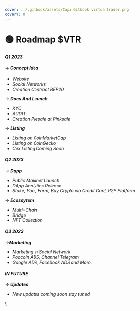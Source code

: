 ```yaml
---
cover: ../.gitbook/assets/Capa Gitbook virtua trader.png
coverY: 0
---
```


# 🟢 Roadmap $VTR

#### _Q1 2023_&#x20;

#### _-> Concept Idea_

* _Website_&#x20;
* _Social Networks_&#x20;
* _Creation Contract BEP20_

_-> **Docs And Launch**_

* _KYC_&#x20;
* _AUDIT_&#x20;
* _Creation Presale at Pinksale_

_-> **Listing**_

* _Listing on CoinMarketCap_&#x20;
* _Listing on CoinGecko_&#x20;
* _Cex Listing Coming Soon_

#### _Q2 2023_

_-> **Dapp**_

* _Public Mainnet Launch_&#x20;
* _DApp Analytics Release_&#x20;
* _Stake, Pool, Farm, Buy Crypto via Credit Card, P2P Platform_

_-> **Ecossytem**_

* _Multi=Chain_&#x20;
* _Bridge_&#x20;
* _NFT Collection_

#### _Q3 2023_

_->**Marketing**_&#x20;

* _Marketing in Social Network_&#x20;
* _Poocoin ADS, Channel Telegram_&#x20;
* _Google ADS, Facebook ADS and More._

#### _IN FUTURE_

_**-> Updates**_

* _New updates coming soon stay tuned_

\
